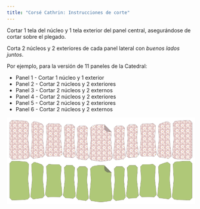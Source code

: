 ```yaml
---
title: "Corsé Cathrin: Instrucciones de corte"
---
```


Cortar 1 tela del núcleo y 1 tela exterior del panel central, asegurándose de cortar sobre el plegado.

Corta 2 núcleos y 2 exteriores de cada panel lateral con _buenos lados juntos_.

Por ejemplo, para la versión de 11 paneles de la Catedral:

- Panel 1 - Cortar 1 núcleo y 1 exterior
- Panel 2 - Cortar 2 núcleos y 2 exteriores
- Panel 3 - Cortar 2 núcleos y 2 externos
- Panel 4 - Cortar 2 núcleos y 2 exteriores
- Panel 5 - Cortar 2 núcleos y 2 exteriores
- Panel 6 - Cortar 2 núcleos y 2 externos

![Piezas de patrón](cathrin_cutting.png)
